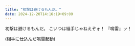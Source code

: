 ```yaml
---
title: "初撃は避けるもんだ。"
date: 2024-12-20T14:16:19+09:00
---
```

初撃は避けるもんだ。
こいつは組手じゃねえぞォ！
『鳴雷』ッ！

(相手に仕込んだ鳴雷起動)
